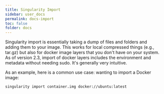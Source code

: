 ```yaml
---
title: Singularity Import
sidebar: user_docs
permalink: docs-import
toc: false
folder: docs
---
```


Singularity import is essentially taking a dump of files and folders and adding them to your image. This works for local compressed things (e.g., tar.gz) but also for docker image layers that you don't have on your system. As of version 2.3, import of docker layers includes the environment and metadata without needing sudo. It's generally very intuitive.

As an example, here is a common use case: wanting to import a Docker image:

```
singularity import container.img docker://ubuntu:latest
```

